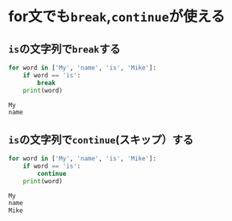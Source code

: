 # for文でも`break`,`continue`が使える

## `is`の文字列で`break`する
```python
for word in ['My', 'name', 'is', 'Mike']:
    if word == 'is':
        break
    print(word)
```
```sh
My
name
```

## `is`の文字列で`continue`(スキップ）する
```python
for word in ['My', 'name', 'is', 'Mike']:
    if word == 'is':
        continue
    print(word)
```
```sh
My
name
Mike
```
